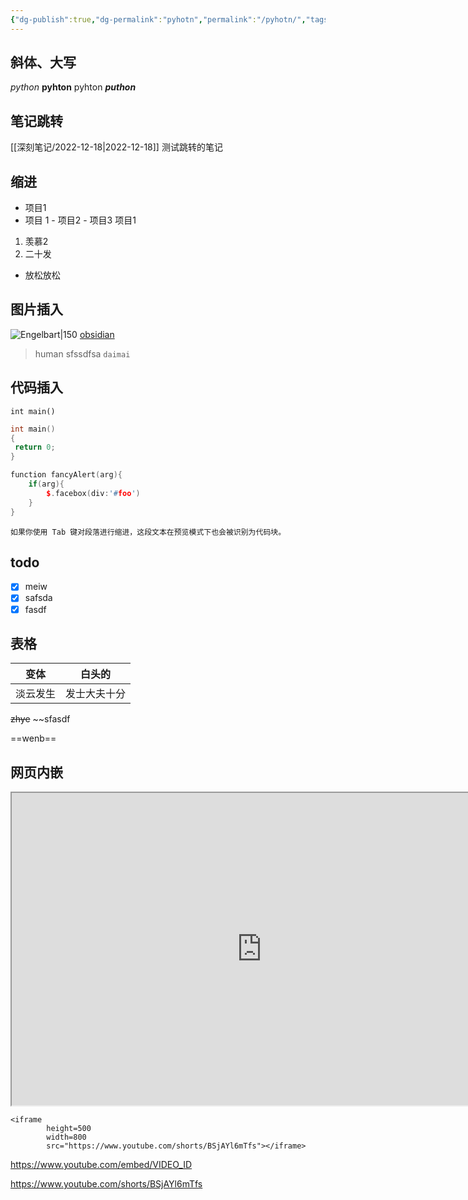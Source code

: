 ```yaml
---
{"dg-publish":true,"dg-permalink":"pyhotn","permalink":"/pyhotn/","tags":"gardenEntry"}
---
```


## 斜体、大写
*python* **pyhton** pyhton _**puthon**_ 

## 笔记跳转
[[深刻笔记/2022-12-18\|2022-12-18]] 测试跳转的笔记

## 缩进
-  项目1
- 项目 1
				- 项目2
				- 项目3
项目1
1. 羡慕2
2. 二十发
- 放松放松

## 图片插入
![Engelbart|150](https://history-computer.com/ModernComputer/Basis/images/Engelbart.jpg)
[obsidian](http://obsidian.md)
> human
> sfssdfsa
`daimai `
## 代码插入
`int main()`
```cpp
int main()
{
 return 0;
}
```

```cpp
function fancyAlert(arg){
	if(arg){
		$.facebox(div:'#foo')
	}
}
```
	如果你使用 Tab 键对段落进行缩进，这段文本在预览模式下也会被识别为代码块。
## todo
- [x] meiw
- [x] safsda
- [x] fasdf

## 表格
| 变体|白头的|
| -- | --- |
| 淡云发生 | 发士大夫十分 |

~~zhye~~
~~sfasdf

==wenb==

## 网页内嵌
<iframe 
		height=500
		width=800
		src="https://www.youtube.com/"></iframe>

```type
<iframe 
		height=500
		width=800
		src="https://www.youtube.com/shorts/BSjAYl6mTfs"></iframe>
```
https://www.youtube.com/embed/VIDEO_ID

https://www.youtube.com/shorts/BSjAYl6mTfs
